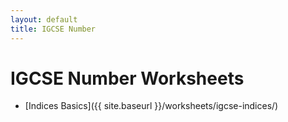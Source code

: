 ```yaml
---
layout: default
title: IGCSE Number
---
```


# IGCSE Number Worksheets

- [Indices Basics]({{ site.baseurl }}/worksheets/igcse-indices/)

